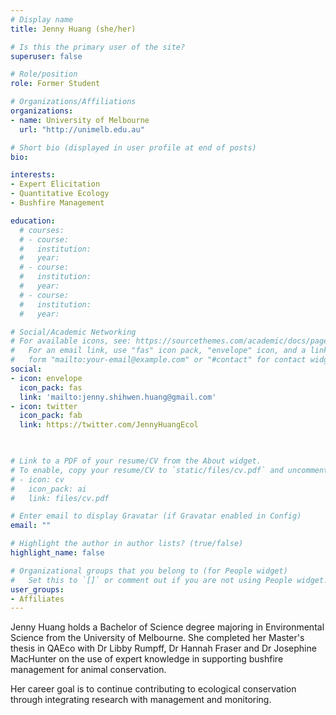 ```yaml
---
# Display name
title: Jenny Huang (she/her)

# Is this the primary user of the site?
superuser: false

# Role/position
role: Former Student

# Organizations/Affiliations
organizations:
- name: University of Melbourne
  url: "http://unimelb.edu.au"

# Short bio (displayed in user profile at end of posts)
bio: 

interests:
- Expert Elicitation
- Quantitative Ecology
- Bushfire Management

education:
  # courses:
  # - course:
  #   institution:
  #   year:
  # - course:
  #   institution:
  #   year:
  # - course:
  #   institution:
  #   year:

# Social/Academic Networking
# For available icons, see: https://sourcethemes.com/academic/docs/page-builder/#icons
#   For an email link, use "fas" icon pack, "envelope" icon, and a link in the
#   form "mailto:your-email@example.com" or "#contact" for contact widget.
social:
- icon: envelope
  icon_pack: fas
  link: 'mailto:jenny.shihwen.huang@gmail.com'
- icon: twitter
  icon_pack: fab
  link: https://twitter.com/JennyHuangEcol


  
# Link to a PDF of your resume/CV from the About widget.
# To enable, copy your resume/CV to `static/files/cv.pdf` and uncomment the lines below.
# - icon: cv
#   icon_pack: ai
#   link: files/cv.pdf

# Enter email to display Gravatar (if Gravatar enabled in Config)
email: ""

# Highlight the author in author lists? (true/false)
highlight_name: false

# Organizational groups that you belong to (for People widget)
#   Set this to `[]` or comment out if you are not using People widget.
user_groups:
- Affiliates
---
```


Jenny Huang holds a Bachelor of Science degree majoring in Environmental Science from the University of Melbourne. She completed her Master's thesis in QAEco with Dr Libby Rumpff, Dr Hannah Fraser and Dr Josephine MacHunter on the use of expert knowledge in supporting bushfire management for animal conservation. 

Her career goal is to continue contributing to ecological conservation through integrating research with management and monitoring.
